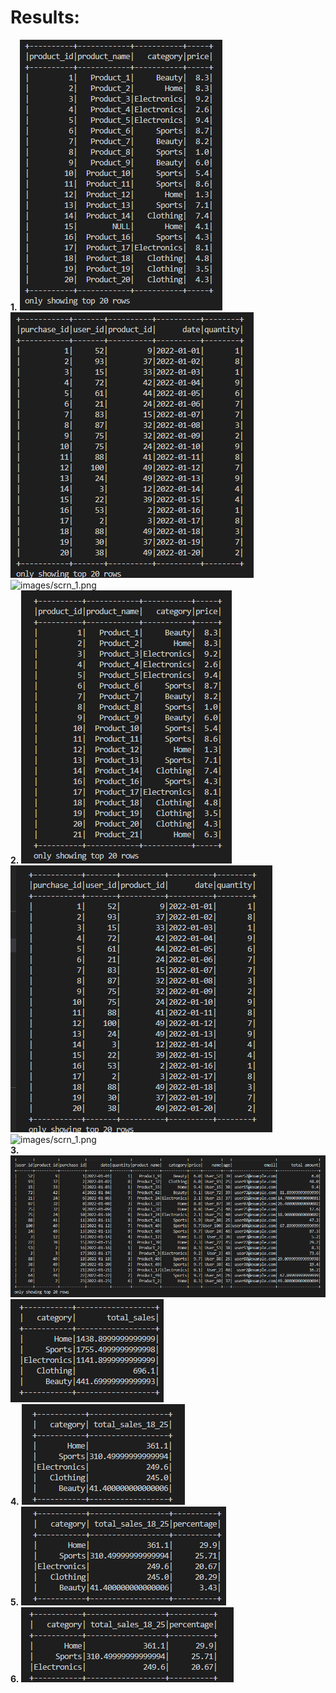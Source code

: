 # Results:
**1.**
![images/scrn_1.png](https://github.com/Spogoretskyi/goit-de-hw-03/blob/main/screenshots/p1_products.png) <br>
![images/scrn_1.png](https://github.com/Spogoretskyi/goit-de-hw-03/blob/main/screenshots/p1_purchases.png) <br>
![images/scrn_1.png](https://github.com/Spogoretskyi/goit-de-hw-03/blob/main/screenshots/p1_userss.png) <br>
**2.**
![images/scrn_1.png](https://github.com/Spogoretskyi/goit-de-hw-03/blob/main/screenshots/p2_products.png) <br>
![images/scrn_1.png](https://github.com/Spogoretskyi/goit-de-hw-03/blob/main/screenshots/p2_purchases.png) <br>
![images/scrn_1.png](https://github.com/Spogoretskyi/goit-de-hw-03/blob/main/screenshots/p2_userss.png) <br>
**3.**
![images/scrn_1.png](https://github.com/Spogoretskyi/goit-de-hw-03/blob/main/screenshots/merged_dfs.png) <br>
![images/scrn_1.png](https://github.com/Spogoretskyi/goit-de-hw-03/blob/main/screenshots/p3_total_sales_by_category.png) <br>
**4.**
![images/scrn_1.png](https://github.com/Spogoretskyi/goit-de-hw-03/blob/main/screenshots/p4_total_sales_by_category_age_18_25.png) <br>
**5.**
![images/scrn_1.png](https://github.com/Spogoretskyi/goit-de-hw-03/blob/main/screenshots/p5_total_sales_by_category_age_18_25.png) <br>
**6.**
![images/scrn_1.png](https://github.com/Spogoretskyi/goit-de-hw-03/blob/main/screenshots/p6_TOP3.png) <br>
